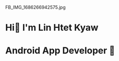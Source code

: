 FB_IMG_1686266942575.jpg

#                     Hi👋 I'm Lin Htet Kyaw

#                     Android App Developer 📲
